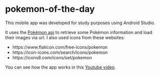 # pokemon-of-the-day

This mobile app was developed for study purposes using Android Studio. 

It uses the [Pokémon api](https://pokeapi.co/) to retrieve some Pokémon information and load their images via url.
I also used icons from these websites:
<ul>
  <li>https://www.flaticon.com/free-icons/pokemon</li>
  <li>https://icon-icons.com/search/icons/pokemon</li>
  <li>https://icons8.com/icons/set/pokemon</li>
</ul>

You can see how the app works in this [Youtube video](https://youtu.be/JdK3SRkqdYE).
